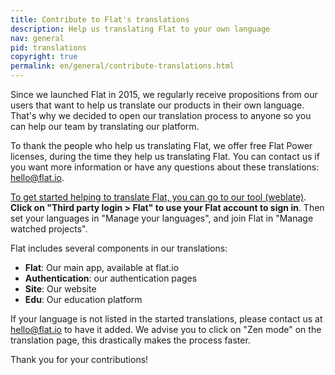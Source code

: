 ```yaml
---
title: Contribute to Flat's translations
description: Help us translating Flat to your own language
nav: general
pid: translations
copyright: true
permalink: en/general/contribute-translations.html
---
```


Since we launched Flat in 2015, we regularly receive propositions from our users that want to help us translate our products in their own language. That's why we decided to open our translation process to anyone so you can help our team by translating our platform.

To thank the people who help us translating Flat, we offer free Flat Power licenses, during the time they help us translating Flat. You can contact us if you want more information or have any questions about these translations: [hello@flat.io](hello@flat.io).

[To get started helping to translate Flat, you can go to our tool (weblate)](https://translator.flat.io/). **Click on "Third party login > Flat" to use your Flat account to sign in**. Then set your languages in "Manage your languages", and join Flat in "Manage watched projects".

Flat includes several components in our translations:

* **Flat**: Our main app, available at flat.io
* **Authentication**: our authentication pages
* **Site**: Our website
* **Edu**: Our education platform

If your language is not listed in the started translations, please contact us at [hello@flat.io](hello@flat.io) to have it added. We advise you to click on "Zen mode" on the translation page, this drastically makes the process faster.

Thank you for your contributions!